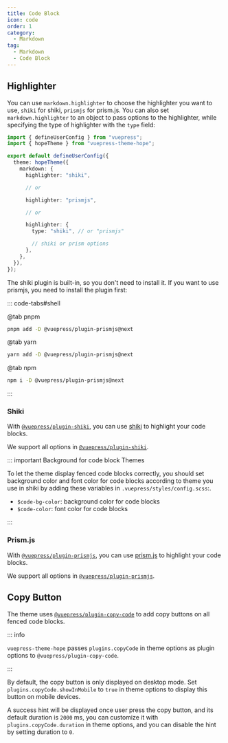 ```yaml
---
title: Code Block
icon: code
order: 1
category:
  - Markdown
tag:
  - Markdown
  - Code Block
---
```


## Highlighter

You can use `markdown.highlighter` to choose the highlighter you want to use, `shiki` for shiki, `prismjs` for prism.js. You can also set `markdown.highlighter` to an object to pass options to the highlighter, while specifying the type of highlighter with the `type` field:

```ts {8} title=".vuepress/config.ts"
import { defineUserConfig } from "vuepress";
import { hopeTheme } from "vuepress-theme-hope";

export default defineUserConfig({
  theme: hopeTheme({
    markdown: {
      highlighter: "shiki",

      // or

      highlighter: "prismjs",

      // or

      highlighter: {
        type: "shiki", // or "prismjs"

        // shiki or prism options
      },
    },
  }),
});
```

The shiki plugin is built-in, so you don't need to install it. If you want to use prismjs, you need to install the plugin first:

::: code-tabs#shell

@tab pnpm

```bash
pnpm add -D @vuepress/plugin-prismjs@next
```

@tab yarn

```bash
yarn add -D @vuepress/plugin-prismjs@next
```

@tab npm

```bash
npm i -D @vuepress/plugin-prismjs@next
```

:::

### Shiki

With [`@vuepress/plugin-shiki`][shiki], you can use [shiki](https://shiki.style) to highlight your code blocks.

We support all options in [`@vuepress/plugin-shiki`][shiki].

::: important Background for code block Themes

To let the theme display fenced code blocks correctly, you should set background color and font color for code blocks according to theme you use in shiki by adding these variables in `.vuepress/styles/config.scss`:.

- `$code-bg-color`: background color for code blocks
- `$code-color`: font color for code blocks

:::

### Prism.js

With [`@vuepress/plugin-prismjs`][prismjs], you can use [prism.js](https://prismjs.com) to highlight your code blocks.

We support all options in [`@vuepress/plugin-prismjs`][prismjs].

## Copy Button

The theme uses [`@vuepress/plugin-copy-code`][copy-code] to add copy buttons on all fenced code blocks.

::: info

`vuepress-theme-hope` passes `plugins.copyCode` in theme options as plugin options to `@vuepress/plugin-copy-code`.

:::

By default, the copy button is only displayed on desktop mode. Set `plugins.copyCode.showInMobile` to `true` in theme options to display this button on mobile devices.

A success hint will be displayed once user press the copy button, and its default duration is `2000` ms, you can customize it with `plugins.copyCode.duration` in theme options, and you can disable the hint by setting duration to `0`.

[copy-code]: https://ecosystem.vuejs.press/plugins/features/copy-code.html
[prismjs]: https://ecosystem.vuejs.press/plugins/markdown/prismjs.html
[shiki]: https://ecosystem.vuejs.press/plugins/markdown/shiki.html
